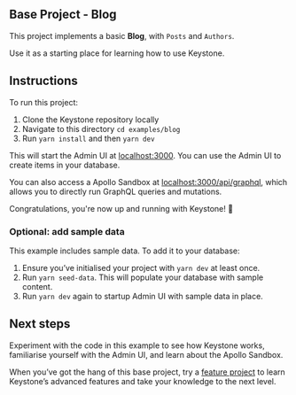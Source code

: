 ## Base Project - Blog

This project implements a basic **Blog**, with `Posts` and `Authors`.

Use it as a starting place for learning how to use Keystone.

## Instructions

To run this project:

1. Clone the Keystone repository locally
2. Navigate to this directory `cd examples/blog`
3. Run `yarn install` and then `yarn dev`

This will start the Admin UI at [localhost:3000](http://localhost:3000).
You can use the Admin UI to create items in your database.

You can also access a Apollo Sandbox at [localhost:3000/api/graphql](http://localhost:3000/api/graphql), which allows you to directly run GraphQL queries and mutations.

Congratulations, you're now up and running with Keystone! 🚀

### Optional: add sample data

This example includes sample data. To add it to your database:

1. Ensure you’ve initialised your project with `yarn dev` at least once.
2. Run `yarn seed-data`. This will populate your database with sample content.
3. Run `yarn dev` again to startup Admin UI with sample data in place.

## Next steps

Experiment with the code in this example to see how Keystone works, familiarise yourself with the Admin UI, and learn about the Apollo Sandbox.

When you’ve got the hang of this base project, try a [feature project](../) to learn Keystone’s advanced features and take your knowledge to the next level.
